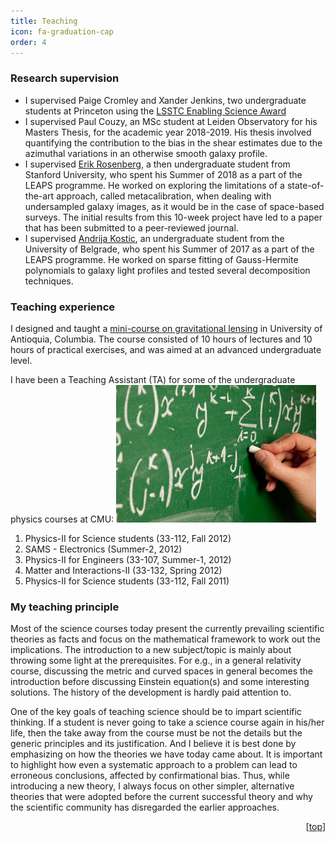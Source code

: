 ```yaml
---
title: Teaching
icon: fa-graduation-cap
order: 4
---
```


### Research supervision

- I supervised Paige Cromley and Xander Jenkins, two undergraduate students at Princeton using the [LSSTC Enabling Science Award](https://www.lsstcorporation.org/node/269)
- I supervised Paul Couzy, an MSc student at Leiden Observatory for his Masters Thesis, for the academic year 2018-2019.
  His thesis involved quantifying the contribution to the bias in the shear estimates due to the azimuthal variations in an otherwise smooth galaxy profile.
- I supervised [Erik Rosenberg](https://www.ast.cam.ac.uk/people/erik.rosenberg), a then undergraduate student from Stanford University, who spent his Summer of 2018 as a part of the LEAPS programme.
  He worked on exploring the limitations of a state-of-the-art approach, called metacalibration, when dealing with undersampled galaxy images, as it would be in the case of space-based surveys.
  The initial results from this 10-week project have led to a paper that has been submitted to a peer-reviewed journal.
- I supervised [Andrija Kostic](http://alas.matf.bg.ac.rs/~af14070), an undergraduate student from the University of Belgrade, who spent his Summer of 2017 as a part of the LEAPS programme. He worked on sparse fitting of Gauss-Hermite polynomials to galaxy light profiles and tested several decomposition techniques.


### Teaching experience

I designed and taught a [mini-course on gravitational lensing](https://sites.google.com/site/astrotwincolo/meetings/2017-5th-meeting?authuser=0) in University of Antioquia, Columbia. The course consisted of 10 hours of lectures and 10 hours of practical exercises, and was aimed at an advanced undergraduate level.

I have been a Teaching Assistant (TA) for some of the undergraduate physics courses at CMU:
			<a href="#" class="image right"><img src="images/teaching.jpg" alt="" /></a>

1. Physics-II for Science students (33-112, Fall 2012)
2. SAMS - Electronics (Summer-2, 2012)
3. Physics-II for Engineers (33-107, Summer-1, 2012)
4. Matter and Interactions-II (33-132, Spring 2012)
5. Physics-II for Science students (33-112, Fall 2011)


### My teaching principle

Most of the science courses today present the currently prevailing scientific theories as facts and focus on the mathematical framework to work out the implications.
The introduction to a new subject/topic is mainly about throwing some light at the prerequisites.
For e.g., in a general relativity course, discussing the metric and curved spaces in general becomes the introduction before discussing Einstein equation(s) and some interesting solutions.
The history of the development is hardly paid attention to.

One of the key goals of teaching science should be to impart scientific thinking.
If a student is never going to take a science course again in his/her life, then the take away from the course must be not the details but the generic principles and its justification.
And I believe it is best done by emphasizing on how the theories we have today came about.
It is important to highlight how even a systematic approach to a problem can lead to erroneous conclusions, affected by confirmational bias.
Thus, while introducing a new theory, I always focus on other simpler, alternative theories that were adopted before the current successful theory and why the scientific community has disregarded the earlier approaches.

<div align="right">[<a href="index.html#biography">top</a>]</div>